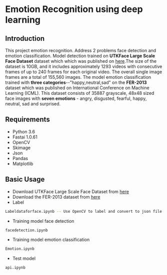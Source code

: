 # Emotion Recognition using deep learning

## Introduction

This project emotion recognition. Address 2 problems face detection and emotion classification. Model detection trained on **UTKFace Large Scale Face Dataset** dataset which which was published on [here](https://analyticsindiamag.com/10-face-datasets-to-start-facial-recognition-projects/).The size of the dataset is 10GB, and it includes approximately 1293 videos with consecutive frames of up to 240 frames for each original video. The overall single image frames are a total of 155,560 images. The model emotion classification trained with **three categories**--"happy,neutral,sad" on the **FER-2013** dataset which was published on International Conference on Machine Learning (ICML). This dataset consists of 35887 grayscale, 48x48 sized face images with **seven emotions** - angry, disgusted, fearful, happy, neutral, sad and surprised.
## Requirements

* Python 3.6
* Fastai 1.0.61
* OpenCV
* Skimage
* Json
* Pandas
* Matplotlib

## Basic Usage
  * Download UTKFace Large Scale Face Dataset from [here](https://drive.google.com/drive/folders/0BxYys69jI14kSVdWWllDMWhnN2c)
  * Download the FER-2013 dataset from [here](https://drive.google.com/file/d/1X60B-uR3NtqPd4oosdotpbDgy8KOfUdr/view?usp=sharing)
  * Label
  ```bash
  Labeldataforface.ipynb -- Use OpenCV to label and convert to json file.
  ```
  * Training model face detection
  ```bash
  facedetection.ipynb 
  ```
  * Training model emotion classification
  ```bash
  Emotion.ipynb
  ```
  * Test model
  ```bash
  api.ipynb
  ````
